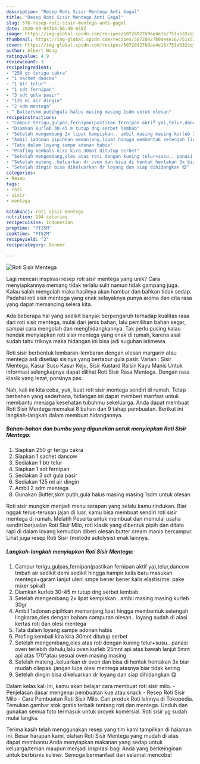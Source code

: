 ```yaml
---
description: "Resep Roti Sisir Mentega Anti Gagal"
title: "Resep Roti Sisir Mentega Anti Gagal"
slug: 576-resep-roti-sisir-mentega-anti-gagal
date: 2020-09-04T14:56:49.655Z
image: https://img-global.cpcdn.com/recipes/50728927b9ae4e16/751x532cq70/roti-sisir-mentega-foto-resep-utama.jpg
thumbnail: https://img-global.cpcdn.com/recipes/50728927b9ae4e16/751x532cq70/roti-sisir-mentega-foto-resep-utama.jpg
cover: https://img-global.cpcdn.com/recipes/50728927b9ae4e16/751x532cq70/roti-sisir-mentega-foto-resep-utama.jpg
author: Albert Wong
ratingvalue: 4.9
reviewcount: 3
recipeingredient:
- "250 gr terigu cakra"
- "1 sachet dancow"
- "1 btr telur"
- "1 sdt fernipan"
- "3 sdt gula pasir"
- "125 ml air dingin"
- "2 sdm mentega"
- " Butterskm putihgula halus masing masing 1sdm untuk olesan"
recipeinstructions:
- "Campur terigu,gulpas,fernipan(pastikan fernipan aktif ya),telur,dancow tmbah air sedikit demi sedikit hingga hampir kalis baru masukan mentega+garam lanjut uleni smpe bener bener kalis elastis(me: pake mixer spiral)"
- "Diamkan kurleb 30-45 m tutup dng serbet lembab"
- "Setelah mengembang 2x lipat kempiskan.. ambil masing masing kurleb 30gr"
- "Ambil 1adonan pipihkan memanjang,lipat hingga membentuk setengah lingkaran,oles dengan baham campuran olesan.. loyang sudah di alasi kertas roti dan olesi mentega"
- "Tata dalam loyang sampe adonan habis"
- "Profing kembali kira kira 30mnt ditutup serbet"
- "Setelah mengembang,oles atas roti dengan kuning telur+susu.. panasi oven terlebih dahulu,lalu oven kurleb 25mnt api atas bawah lanjut 5mnt api atas 170°atau sesuai oven masing masing"
- "Setelah mateng..keluarkan dr oven dan bisa di hentak hentakan 3x biar mudah dilepas..jangan lupa olesi mentega atasnya biar tidak kering"
- "Setelah dingin bisa dikeluarkan dr loyang dan siap dihidangkan 😋"
categories:
- Resep
tags:
- roti
- sisir
- mentega

katakunci: roti sisir mentega 
nutrition: 194 calories
recipecuisine: Indonesian
preptime: "PT35M"
cooktime: "PT52M"
recipeyield: "2"
recipecategory: Dinner

---
```



![Roti Sisir Mentega](https://img-global.cpcdn.com/recipes/50728927b9ae4e16/751x532cq70/roti-sisir-mentega-foto-resep-utama.jpg)

Lagi mencari inspirasi resep roti sisir mentega yang unik? Cara menyiapkannya memang tidak terlalu sulit namun tidak gampang juga. Kalau salah mengolah maka hasilnya akan hambar dan bahkan tidak sedap. Padahal roti sisir mentega yang enak selayaknya punya aroma dan cita rasa yang dapat memancing selera kita.

Ada beberapa hal yang sedikit banyak berpengaruh terhadap kualitas rasa dari roti sisir mentega, mulai dari jenis bahan, lalu pemilihan bahan segar, sampai cara mengolah dan menghidangkannya. Tak perlu pusing kalau hendak menyiapkan roti sisir mentega yang enak di rumah, karena asal sudah tahu triknya maka hidangan ini bisa jadi suguhan istimewa.

Roti sisir berbentuk lembaran-lembaran dengan olesan margarin atau mentega asli disetiap sisinya yang bertabur gula pasir. Varian : Sisir Mentega, Kasur Susu Kasur Keju, Sisir Kustard Raisin Kayu Manis Untuk informasi selengkapnya dapat dilihat Roti Sisir Rasa Mentega. Dengan rasa klasik yang lezat, porsinya pas.


Nah, kali ini kita coba, yuk, buat roti sisir mentega sendiri di rumah. Tetap berbahan yang sederhana, hidangan ini dapat memberi manfaat untuk membantu menjaga kesehatan tubuhmu sekeluarga. Anda dapat membuat Roti Sisir Mentega memakai 8 bahan dan 9 tahap pembuatan. Berikut ini langkah-langkah dalam membuat hidangannya.

<!--inarticleads1-->

##### Bahan-bahan dan bumbu yang digunakan untuk menyiapkan Roti Sisir Mentega:

1. Siapkan 250 gr terigu cakra
1. Siapkan 1 sachet dancow
1. Sediakan 1 btr telur
1. Siapkan 1 sdt fernipan
1. Sediakan 3 sdt gula pasir
1. Sediakan 125 ml air dingin
1. Ambil 2 sdm mentega
1. Gunakan  Butter,skm putih,gula halus masing masing 1sdm untuk olesan


Roti sisir mungkin menjadi menu sarapan yang selalu kamu rindukan. Biar nggak terus-terusan jajan di luar, kamu bisa membuat sendiri roti sisir mentega di rumah. Melatih Peserta untuk membuat dan memulai usaha sendiri berjualan Roti Sisir Milo, roti klasik yang dibentuk pipih dan ditata rapi di dalam loyang kemudian diberi olesan butter cream manis bercampur. Lihat juga resep Roti Sisir (metode autolysis) enak lainnya. 

<!--inarticleads2-->

##### Langkah-langkah menyiapkan Roti Sisir Mentega:

1. Campur terigu,gulpas,fernipan(pastikan fernipan aktif ya),telur,dancow tmbah air sedikit demi sedikit hingga hampir kalis baru masukan mentega+garam lanjut uleni smpe bener bener kalis elastis(me: pake mixer spiral)
1. Diamkan kurleb 30-45 m tutup dng serbet lembab
1. Setelah mengembang 2x lipat kempiskan.. ambil masing masing kurleb 30gr
1. Ambil 1adonan pipihkan memanjang,lipat hingga membentuk setengah lingkaran,oles dengan baham campuran olesan.. loyang sudah di alasi kertas roti dan olesi mentega
1. Tata dalam loyang sampe adonan habis
1. Profing kembali kira kira 30mnt ditutup serbet
1. Setelah mengembang,oles atas roti dengan kuning telur+susu.. panasi oven terlebih dahulu,lalu oven kurleb 25mnt api atas bawah lanjut 5mnt api atas 170°atau sesuai oven masing masing
1. Setelah mateng..keluarkan dr oven dan bisa di hentak hentakan 3x biar mudah dilepas..jangan lupa olesi mentega atasnya biar tidak kering
1. Setelah dingin bisa dikeluarkan dr loyang dan siap dihidangkan 😋


Dalam kelas kali ini, kamu akan belajar cara membuat roti sisir milo. - Penjelasan dasar mengenai pembuatan kue atau snack - Resep Roti Sisir Milo - Cara Pembuatan Roti Sisir Milo. Cari produk Roti lainnya di Tokopedia. Temukan gambar stok gratis terbaik tentang roti dan mentega. Unduh dan gunakan semua foto termasuk untuk proyek komersial. Roti sisir yg sudah mulai langka. 

Terima kasih telah menggunakan resep yang tim kami tampilkan di halaman ini. Besar harapan kami, olahan Roti Sisir Mentega yang mudah di atas dapat membantu Anda menyiapkan makanan yang sedap untuk keluarga/teman maupun menjadi inspirasi bagi Anda yang berkeinginan untuk berbisnis kuliner. Semoga bermanfaat dan selamat mencoba!
